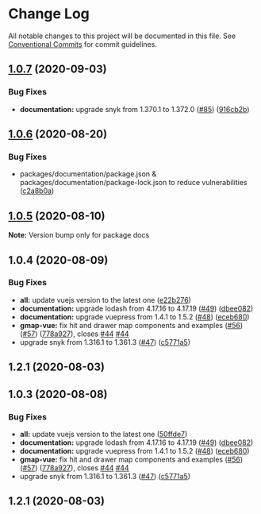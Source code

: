 # Change Log

All notable changes to this project will be documented in this file.
See [Conventional Commits](https://conventionalcommits.org) for commit guidelines.

## [1.0.7](https://github.com/diegoazh/gmap-vue/compare/docs@1.0.6...docs@1.0.7) (2020-09-03)


### Bug Fixes

* **documentation:** upgrade snyk from 1.370.1 to 1.372.0 ([#85](https://github.com/diegoazh/gmap-vue/issues/85)) ([916cb2b](https://github.com/diegoazh/gmap-vue/commit/916cb2bb7f08d1487d665fd255ac74954cfe3f77))





## [1.0.6](https://github.com/diegoazh/gmap-vue/compare/docs@1.0.5...docs@1.0.6) (2020-08-20)


### Bug Fixes

* packages/documentation/package.json & packages/documentation/package-lock.json to reduce vulnerabilities ([c2a8b0a](https://github.com/diegoazh/gmap-vue/commit/c2a8b0ac291fa84a76f58c817ae4978d27a3b183))





## [1.0.5](https://github.com/diegoazh/gmap-vue/compare/docs@1.0.4...docs@1.0.5) (2020-08-10)

**Note:** Version bump only for package docs





## 1.0.4 (2020-08-09)


### Bug Fixes

* **all:** update vuejs version to the latest one ([e22b276](https://github.com/diegoazh/gmap-vue/commit/e22b2764a2a1ee4052288f520e74c2ae84516e7b))
* **documentation:** upgrade lodash from 4.17.16 to 4.17.19 ([#49](https://github.com/diegoazh/gmap-vue/issues/49)) ([dbee082](https://github.com/diegoazh/gmap-vue/commit/dbee082a6585f1fc0c48eaa41aa75d9cdfe04ee2))
* **documentation:** upgrade vuepress from 1.4.1 to 1.5.2 ([#48](https://github.com/diegoazh/gmap-vue/issues/48)) ([eceb680](https://github.com/diegoazh/gmap-vue/commit/eceb68091216f4c54b85763777c0836c280c07cf))
* **gmap-vue:** fix hit and drawer map components and examples ([#56](https://github.com/diegoazh/gmap-vue/issues/56)) ([#57](https://github.com/diegoazh/gmap-vue/issues/57)) ([778a927](https://github.com/diegoazh/gmap-vue/commit/778a927318ca27373d64abd33f1675ed7fa0cee8)), closes [#44](https://github.com/diegoazh/gmap-vue/issues/44) [#44](https://github.com/diegoazh/gmap-vue/issues/44)
* upgrade snyk from 1.316.1 to 1.361.3 ([#47](https://github.com/diegoazh/gmap-vue/issues/47)) ([c5771a5](https://github.com/diegoazh/gmap-vue/commit/c5771a529d2a31111d371d8a2888aef508403c09))



## 1.2.1 (2020-08-03)





## 1.0.3 (2020-08-08)


### Bug Fixes

* **all:** update vuejs version to the latest one ([50ffde7](https://github.com/diegoazh/gmap-vue/commit/50ffde7f8794cfe4c04462edb817f832f801c173))
* **documentation:** upgrade lodash from 4.17.16 to 4.17.19 ([#49](https://github.com/diegoazh/gmap-vue/issues/49)) ([dbee082](https://github.com/diegoazh/gmap-vue/commit/dbee082a6585f1fc0c48eaa41aa75d9cdfe04ee2))
* **documentation:** upgrade vuepress from 1.4.1 to 1.5.2 ([#48](https://github.com/diegoazh/gmap-vue/issues/48)) ([eceb680](https://github.com/diegoazh/gmap-vue/commit/eceb68091216f4c54b85763777c0836c280c07cf))
* **gmap-vue:** fix hit and drawer map components and examples ([#56](https://github.com/diegoazh/gmap-vue/issues/56)) ([#57](https://github.com/diegoazh/gmap-vue/issues/57)) ([778a927](https://github.com/diegoazh/gmap-vue/commit/778a927318ca27373d64abd33f1675ed7fa0cee8)), closes [#44](https://github.com/diegoazh/gmap-vue/issues/44) [#44](https://github.com/diegoazh/gmap-vue/issues/44)
* upgrade snyk from 1.316.1 to 1.361.3 ([#47](https://github.com/diegoazh/gmap-vue/issues/47)) ([c5771a5](https://github.com/diegoazh/gmap-vue/commit/c5771a529d2a31111d371d8a2888aef508403c09))



## 1.2.1 (2020-08-03)
